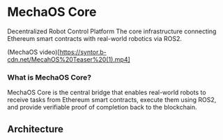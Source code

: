# MechaOS Core

Decentralized Robot Control Platform
The core infrastructure connecting Ethereum smart contracts with real-world robotics via ROS2.

(MechaOS video)[https://syntor.b-cdn.net/MecahOS%20Teaser%20(1).mp4]

### What is MechaOS Core?

MechaOS Core is the central bridge that enables real-world robots to receive tasks from Ethereum smart contracts, execute them using ROS2, and provide verifiable proof of completion back to the blockchain.

## Architecture
